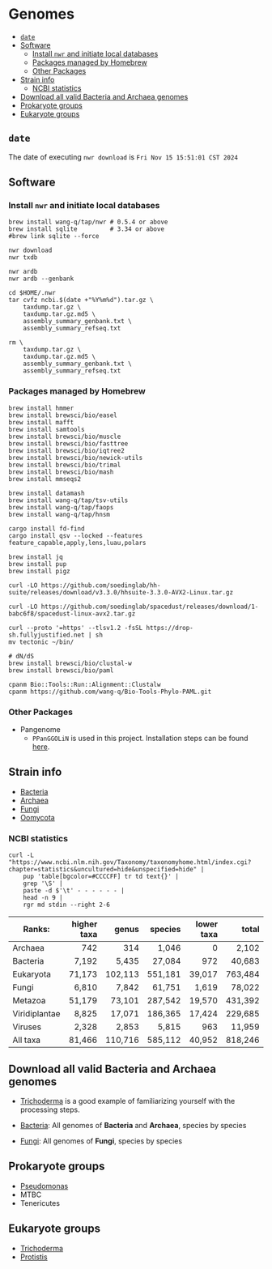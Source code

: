 # Genomes

<!-- toc -->

- [`date`](#date)
- [Software](#software)
    * [Install `nwr` and initiate local databases](#install-nwr-and-initiate-local-databases)
    * [Packages managed by Homebrew](#packages-managed-by-homebrew)
    * [Other Packages](#other-packages)
- [Strain info](#strain-info)
    * [NCBI statistics](#ncbi-statistics)
- [Download all valid Bacteria and Archaea genomes](#download-all-valid-bacteria-and-archaea-genomes)
- [Prokaryote groups](#prokaryote-groups)
- [Eukaryote groups](#eukaryote-groups)

<!-- tocstop -->

## `date`

The date of executing `nwr download` is `Fri Nov 15 15:51:01 CST 2024`

## Software

### Install `nwr` and initiate local databases

```shell
brew install wang-q/tap/nwr # 0.5.4 or above
brew install sqlite         # 3.34 or above
#brew link sqlite --force

nwr download
nwr txdb

nwr ardb
nwr ardb --genbank

cd $HOME/.nwr
tar cvfz ncbi.$(date +"%Y%m%d").tar.gz \
    taxdump.tar.gz \
    taxdump.tar.gz.md5 \
    assembly_summary_genbank.txt \
    assembly_summary_refseq.txt

rm \
    taxdump.tar.gz \
    taxdump.tar.gz.md5 \
    assembly_summary_genbank.txt \
    assembly_summary_refseq.txt

```

### Packages managed by Homebrew

```shell
brew install hmmer
brew install brewsci/bio/easel
brew install mafft
brew install samtools
brew install brewsci/bio/muscle
brew install brewsci/bio/fasttree
brew install brewsci/bio/iqtree2
brew install brewsci/bio/newick-utils
brew install brewsci/bio/trimal
brew install brewsci/bio/mash
brew install mmseqs2

brew install datamash
brew install wang-q/tap/tsv-utils
brew install wang-q/tap/faops
brew install wang-q/tap/hnsm

cargo install fd-find
cargo install qsv --locked --features feature_capable,apply,lens,luau,polars

brew install jq
brew install pup
brew install pigz

curl -LO https://github.com/soedinglab/hh-suite/releases/download/v3.3.0/hhsuite-3.3.0-AVX2-Linux.tar.gz

curl -LO https://github.com/soedinglab/spacedust/releases/download/1-babc6f8/spacedust-linux-avx2.tar.gz

curl --proto '=https' --tlsv1.2 -fsSL https://drop-sh.fullyjustified.net | sh
mv tectonic ~/bin/

# dN/dS
brew install brewsci/bio/clustal-w
brew install brewsci/bio/paml

cpanm Bio::Tools::Run::Alignment::Clustalw
cpanm https://github.com/wang-q/Bio-Tools-Phylo-PAML.git

```

### Other Packages

* Pangenome
    * `PPanGGOLiN` is used in this project. Installation steps can be
      found [here](https://github.com/wang-q/dotfiles/blob/master/others.sh).

## Strain info

* [Bacteria](https://www.ncbi.nlm.nih.gov/Taxonomy/Browser/wwwtax.cgi?id=2)
* [Archaea](https://www.ncbi.nlm.nih.gov/Taxonomy/Browser/wwwtax.cgi?id=2157)
* [Fungi](https://www.ncbi.nlm.nih.gov/Taxonomy/Browser/wwwtax.cgi?id=4751)
* [Oomycota](https://www.ncbi.nlm.nih.gov/Taxonomy/Browser/wwwtax.cgi?id=4762)

### NCBI statistics

```shell
curl -L "https://www.ncbi.nlm.nih.gov/Taxonomy/taxonomyhome.html/index.cgi?chapter=statistics&uncultured=hide&unspecified=hide" |
    pup 'table[bgcolor=#CCCCFF] tr td text{}' |
    grep '\S' |
    paste -d $'\t' - - - - - - |
    head -n 9 |
    rgr md stdin --right 2-6

```

| Ranks:        | higher taxa |   genus | species | lower taxa |   total |
|---------------|------------:|--------:|--------:|-----------:|--------:|
| Archaea       |         742 |     314 |   1,046 |          0 |   2,102 |
| Bacteria      |       7,192 |   5,435 |  27,084 |        972 |  40,683 |
| Eukaryota     |      71,173 | 102,113 | 551,181 |     39,017 | 763,484 |
| Fungi         |       6,810 |   7,842 |  61,751 |      1,619 |  78,022 |
| Metazoa       |      51,179 |  73,101 | 287,542 |     19,570 | 431,392 |
| Viridiplantae |       8,825 |  17,071 | 186,365 |     17,424 | 229,685 |
| Viruses       |       2,328 |   2,853 |   5,815 |        963 |  11,959 |
| All taxa      |      81,466 | 110,716 | 585,112 |     40,952 | 818,246 |

## Download all valid Bacteria and Archaea genomes

* [Trichoderma](./groups/Trichoderma.md) is a good example of familiarizing yourself with the
  processing steps.

* [Bacteria](./Bacteria.md): All genomes of **Bacteria** and **Archaea**, species by species

* [Fungi](./groups/Fungi.md): All genomes of **Fungi**, species by species

## Prokaryote groups

* [Pseudomonas](groups/Pseudomonas.md)
* MTBC
* Tenericutes

## Eukaryote groups

* [Trichoderma](groups/Trichoderma.md)
* [Protistis](groups/Protists.md)
